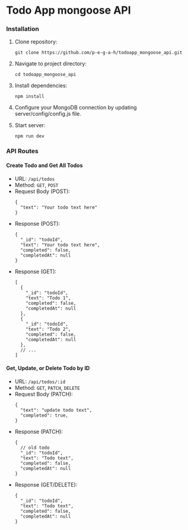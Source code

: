 # Todo App mongoose API

### Installation

1. Clone repository:
    ```
    git clone https://github.com/p-e-g-a-h/todoapp_mongoose_api.git
    ```
2. Navigate to project directory:
    ```
    cd todoapp_mongoose_api
    ```
3. Install dependencies:
    ```
    npm install
    ```
4. Configure your MongoDB connection by updating server/config/config.js file.

5. Start server:
    ```
    npm run dev
    ```

### API Routes

#### Create Todo and Get All Todos
* URL: `/api/todos`
* Method: `GET`, `POST`
* Request Body (POST):
  ```
  {
    "text": "Your todo text here"
  }
  ```
* Response (POST):
  ```
  {
    "_id": "todoId",
    "text": "Your todo text here",
    "completed": false,
    "completedAt": null
  }
  ```
* Response (GET):
  ```
  [
    {
      "_id": "todoId",
      "text": "Todo 1",
      "completed": false,
      "completedAt": null
    },
    {
      "_id": "todoId",
      "text": "Todo 2",
      "completed": false,
      "completedAt": null
    },
    // ...
  ]
  ```
#### Get, Update, or Delete Todo by ID
* URL: `/api/todos/:id`
* Method: `GET`, `PATCH`, `DELETE`
* Request Body (PATCH):
  ```
  {
    "text": "update todo text",
    "completed": true,
  }
  ```
* Response (PATCH):
  ```
  {
    // old todo
    "_id": "todoId",
    "text": "Todo text",
    "completed": false,
    "completedAt": null
  }
  ```
* Response (GET/DELETE):
  ```
  {
    "_id": "todoId",
    "text": "Todo text",
    "completed": false,
    "completedAt": null
  }
  ```


